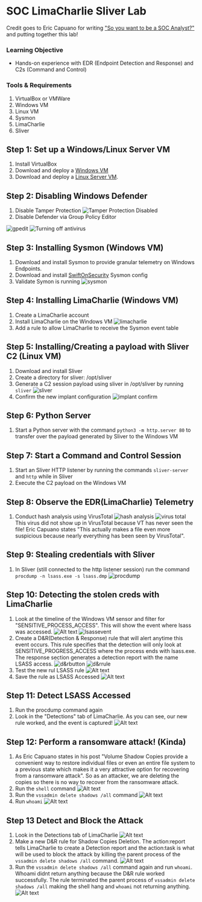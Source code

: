 # SOC LimaCharlie Sliver Lab
Credit goes to Eric Capuano for writing ["So you want to be a SOC Analyst?"](https://blog.ecapuano.com/p/so-you-want-to-be-a-soc-analyst-intro) and putting together this lab!
### Learning Objective
- Hands-on experience with EDR (Endpoint Detection and Response) and C2s (Command and Control)

### Tools & Requirements
1. VirtualBox or VMWare
2. Windows VM
3. Linux VM
4. Sysmon
5. LimaCharlie
6. Sliver

## Step 1: Set up a Windows/Linux Server VM
1. Install VirtualBox
2. Download and deploy a [Windows VM](https://developer.microsoft.com/en-us/windows/downloads/virtual-machines/)
3. Download and deploy a [Linux Server VM](https://releases.ubuntu.com/22.04.1/ubuntu-22.04.1-live-server-amd64.iso).

## Step 2: Disabling Windows Defender
1. Disable Tamper Protection
![Tamper Protection Disabled](https://substackcdn.com/image/fetch/f_auto,q_auto:good,fl_progressive:steep/https%3A%2F%2Fsubstack-post-media.s3.amazonaws.com%2Fpublic%2Fimages%2Fda8a8b73-5aeb-4fef-a93a-36ebe5e3e4a3_390x226.png)
2. Disable Defender via Group Policy Editor 
 
![gpedit](images/gpedit.png)
![Turning off antivirus](images/turn-off-antivirus.png)

## Step 3: Installing Sysmon (Windows VM)
1. Download and install Sysmon to provide granular telemetry on Windows Endpoints.
2. Download and install [SwiftOnSecurity](https://infosec.exchange/@SwiftOnSecurity) Sysmon config
3. Validate Symon is running
![sysmon](images/sysmon.png)
## Step 4: Installing LimaCharlie (Windows VM)
1. Create a LimaCharlie account
2. Install LimaCharlie on the Windows VM
  ![limacharlie](images/limacharlie.png)
3. Add a rule to allow LimaCharlie to receive the Sysmon event table

## Step 5: Installing/Creating a payload with Sliver C2 (Linux VM)
1. Download and install Sliver
2. Create a directory for sliver: /opt/sliver
3. Generate a C2 session payload using sliver in /opt/sliver by running ``sliver``
![sliver](images/sliverinstalled.png)
1. Confirm the new implant configuration
![implant confirm](images/implantconfirm.png)
## Step 6: Python Server
1. Start a Python server with the command ``python3 -m http.server 80`` to transfer over the payload generated by Sliver to the Windows VM

## Step 7: Start a Command and Control Session
1. Start an Sliver HTTP listener by running the commands ``sliver-server`` and ``http`` while in Sliver
2. Execute the C2 payload on the Windows VM

## Step 8: Observe the EDR(LimaCharlie) Telemetry
1. Conduct hash analysis using VirusTotal
![hash analysis](images/hashanalysis.png)
![virus total](images/virustotal.png)
This virus did not show up in VirusTotal because VT has never seen the file! Eric Capuano states "This actually makes a file even more suspicious because nearly everything has been seen by VirusTotal".

## Step 9: Stealing credentials with Sliver
1. In Sliver (still connected to the http listener session) run the command ``procdump -n lsass.exe -s lsass.dmp``
![procdump](images/procump.png)

## Step 10: Detecting the stolen creds with LimaCharlie
1. Look at the timeline of the Windows VM sensor and filter for "SENSITIVE_PROCESS_ACCESS". This will show the event where lsass was accessed.
![Alt text](images/sensitiveaccess.png)
![lsassevent](images/lsassevent.png)
2. Create a D&R(Detection & Response) rule that will alert anytime this event occurs. This rule specifies that the detection will only look at SENSITIVE_PROGRESS_ACCESS where the process ends with lsass.exe. The response section generates a detection report with the name LSASS access.
![d&rbutton](images/d&rbutton.png)
![d&rrule](images/d&rrule.png)
3. Test the new rul LSASS rule
![Alt text](images/lsassruletest.png)
4. Save the rule as LSASS Accessed
![Alt text](images/lsasssaved.png)

## Step 11: Detect LSASS Accessed
1. Run the procdump command again
2. Look in the "Detections" tab of LimaCharlie. As you can see, our new rule worked, and the event is captured!
![Alt text](images/detections.png)

## Step 12: Perform a ransomware attack! (Kinda)
1. As Eric Capuano states in his post "Volume Shadow Copies provide a convenient way to restore individual files or even an entire file system to a previous state which makes it a very attractive option for recovering from a ransomware attack". So as an attacker, we are deleting the copies so there is no way to recover from the ransomware attack.
2. Run the ``shell`` command
![Alt text](images/shell.png)
3. Run the ``vssadmin delete shadows /all`` command
![Alt text](images/vssadmindelete.png)
4. Run ``whoami``
![Alt text](images/whoami.png)

## Step 13 Detect and Block the Attack
1. Look in the Detections tab of LimaCharlie
![Alt text](images/detectattack.png)
2. Make a new D&R rule for Shadow Copies Deletion. The action:report tells LimaCharlie to create a Detection report and the action:task is what will be used to block the attack by killing the parent process of the `vssadmin delete shadows /all` command.
![Alt text](images/d&rshadowcopies.png)
1. Run the `vssadmin delete shadows /all` command again and run `whoami`. Whoami didnt return anything because the D&R rule worked successfully. The rule terminated the parent process of `vssadmin delete shadows /all` making the shell hang and `whoami` not returning anything.
![Alt text](images/attackblocked.png)














